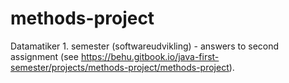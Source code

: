 # methods-project
Datamatiker 1. semester (softwareudvikling) - answers to second assignment (see https://behu.gitbook.io/java-first-semester/projects/methods-project/methods-project).
